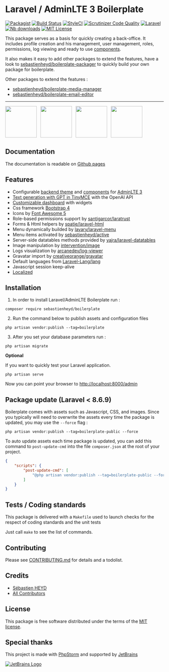 # Laravel / AdminLTE 3 Boilerplate

[![Packagist](https://img.shields.io/packagist/v/sebastienheyd/boilerplate.svg?style=flat-square)](https://packagist.org/packages/sebastienheyd/boilerplate)
[![Build Status](https://scrutinizer-ci.com/g/sebastienheyd/boilerplate/badges/build.png?b=master&style=flat-square)](https://scrutinizer-ci.com/g/sebastienheyd/boilerplate/build-status/master)
[![StyleCI](https://github.styleci.io/repos/86598046/shield?branch=master&style=flat-square)](https://github.styleci.io/repos/86598046)
[![Scrutinizer Code Quality](https://scrutinizer-ci.com/g/sebastienheyd/boilerplate/badges/quality-score.png?b=master&style=flat-square)](https://scrutinizer-ci.com/g/sebastienheyd/boilerplate/?branch=master)
[![Laravel](https://img.shields.io/badge/Laravel-6.x%20→%2010.x-green?logo=Laravel&style=flat-square)](https://laravel.com/)
[![Nb downloads](https://img.shields.io/packagist/dt/sebastienheyd/boilerplate.svg?style=flat-square)](https://packagist.org/packages/sebastienheyd/boilerplate)
[![MIT License](https://img.shields.io/github/license/sebastienheyd/boilerplate.svg?style=flat-square)](LICENSE)

This package serves as a basis for quickly creating a back-office. 
It includes profile creation and his management, user management, roles, permissions, log viewing and ready to use [components](https://sebastienheyd.github.io/boilerplate/components/).

It also makes it easy to add other packages to extend the features, have a look to
[sebastienheyd/boilerplate-packager](https://github.com/sebastienheyd/boilerplate-packager) to quickly build your own
package for boilerplate.

Other packages to extend the features :
* [sebastienheyd/boilerplate-media-manager](https://github.com/sebastienheyd/boilerplate-media-manager)
* [sebastienheyd/boilerplate-email-editor](https://github.com/sebastienheyd/boilerplate-email-editor)

---

<a href="https://sebastienheyd.github.io/boilerplate/assets/img/login.png" class="img-link"><img src="https://sebastienheyd.github.io/boilerplate/assets/img/login.png" style="max-width:100%;height:100px;margin-right:.5rem"/></a>
<a href="https://sebastienheyd.github.io/boilerplate/assets/img/add_user.png" class="img-link"><img src="https://sebastienheyd.github.io/boilerplate/assets/img/add_user.png" style="max-width:100%;height:100px;margin-right:.5rem" /></a>
<a href="https://sebastienheyd.github.io/boilerplate/assets/img/role.png" class="img-link"><img src="https://sebastienheyd.github.io/boilerplate/assets/img/role.png" style="max-width:100%;height:100px;margin-right:.5rem" /></a>
<a href="https://sebastienheyd.github.io/boilerplate/assets/img/logs.png" class="img-link"><img src="https://sebastienheyd.github.io/boilerplate/assets/img/logs.png" style="max-width:100%;height:100px;margin-right:.5rem" /></a>

## Documentation

The documentation is readable on [Github pages](https://sebastienheyd.github.io/boilerplate/)

## Features

* Configurable [backend theme](https://sebastienheyd.github.io/boilerplate/howto/change-theme) and [components](https://sebastienheyd.github.io/boilerplate/components/) for [AdminLTE 3](https://adminlte.io/docs/3.0/)
* [Text generation with GPT in TinyMCE](https://sebastienheyd.github.io/boilerplate/howto/gpt) with the OpenAI API
* [Customizable dashboard](https://sebastienheyd.github.io/boilerplate/dashboard) with widgets
* Css framework [Bootstrap 4](https://getbootstrap.com/)
* Icons by [Font Awesome 5](https://fontawesome.com/)
* Role-based permissions support by [santigarcor/laratrust](https://github.com/santigarcor/laratrust)
* Forms & Html helpers by [spatie/laravel-html](https://github.com/spatie/laravel-html)
* Menu dynamically builded by [lavary/laravel-menu](https://github.com/lavary/laravel-menu)
* Menu items activated by [sebastienheyd/active](https://github.com/sebastienheyd/active)
* Server-side datatables methods provided by [yajra/laravel-datatables](https://yajrabox.com/docs/laravel-datatables)
* Image manipulation by [intervention/image](https://github.com/intervention/image)
* Logs visualization by [arcanedev/log-viewer](https://github.com/ARCANEDEV/LogViewer)
* Gravatar import by [creativeorange/gravatar](https://github.com/creativeorange/gravatar)
* Default languages from [Laravel-Lang/lang](https://github.com/Laravel-Lang/lang)
* Javascript session keep-alive
* [Localized](https://github.com/sebastienheyd/boilerplate/tree/master/src/resources/lang)

## Installation

1. In order to install Laravel/AdminLTE Boilerplate run :

```
composer require sebastienheyd/boilerplate
```

2. Run the command below to publish assets and configuration files

```
php artisan vendor:publish --tag=boilerplate
```

3. After you set your database parameters run :

```
php artisan migrate
```

**Optional**

If you want to quickly test your Laravel application.

```
php artisan serve
```

Now you can point your browser to [http://localhost:8000/admin](http://localhost:8000/admin)

## Package update (Laravel < 8.6.9)

Boilerplate comes with assets such as Javascript, CSS, and images. Since you typically will need to overwrite the assets
every time the package is updated, you may use the ```--force``` flag :

```
php artisan vendor:publish --tag=boilerplate-public --force
```

To auto update assets each time package is updated, you can add this command to `post-update-cmd` into the
file `composer.json` at the root of your project.

```json
{
    "scripts": {
        "post-update-cmd": [
            "@php artisan vendor:publish --tag=boilerplate-public --force --ansi"
        ]
    }
}
```

## Tests / Coding standards

This package is delivered with a `Makefile` used to launch checks for the respect of coding standards and the unit tests

Just call `make` to see the list of commands.

## Contributing

Please see [CONTRIBUTING.md](CONTRIBUTING.md) for details and a todolist.

## Credits

- [Sébastien HEYD](https://github.com/sebastienheyd)
- [All Contributors](https://github.com/sebastienheyd/boilerplate/contributors)

## License

This package is free software distributed under the terms of the [MIT license](license.md).

## Special thanks

This project is made with [PhpStorm](https://www.jetbrains.com/phpstorm/) and supported by [JetBrains](https://www.jetbrains.com/?from=LaravelBoilerplate)

[![JetBrains Logo](jetbrains.svg)](https://www.jetbrains.com/?from=LaravelBoilerplate)
